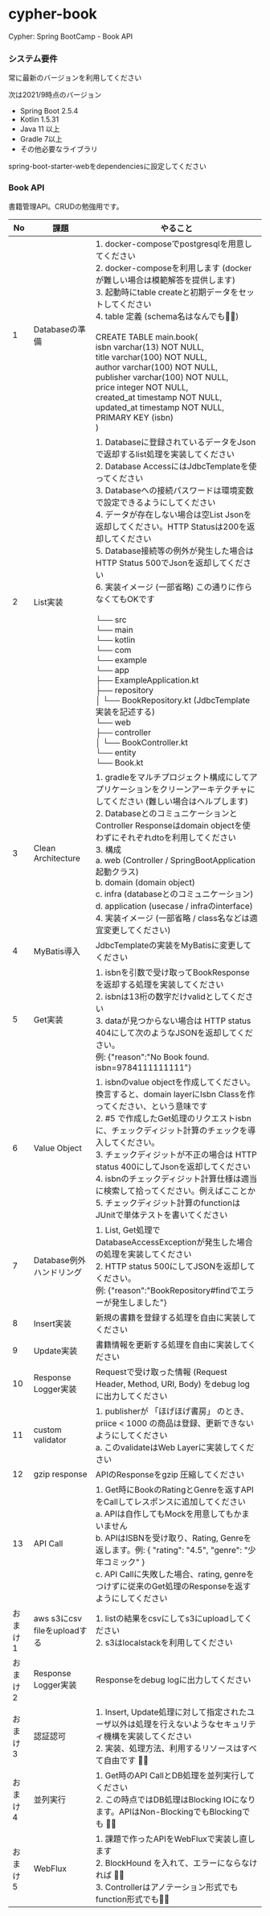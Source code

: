 # cypher-book
Cypher: Spring BootCamp - Book API

### システム要件
常に最新のバージョンを利用してください

次は2021/9時点のバージョン

- Spring Boot 2.5.4
- Kotlin 1.5.31
- Java 11 以上
- Gradle 7以上
- その他必要なライブラリ

spring-boot-starter-webをdependenciesに設定してください

### Book API
書籍管理API。CRUDの勉強用です。


| No | 課題 | やること |
| --- | --- | --- |
| 1 | Databaseの準備 | 1. docker-composeでpostgresqlを用意してください<br />2. docker-composeを利用します (dockerが難しい場合は模範解答を提供します)<br />3. 起動時にtable createと初期データをセットしてください<br />4. table 定義 (schema名はなんでも🙆‍♂️)<br /><br />CREATE TABLE main.book(<br />    isbn       varchar(13)  NOT NULL,<br />    title      varchar(100) NOT NULL,<br />    author     varchar(100) NOT NULL,<br />    publisher  varchar(100) NOT NULL,<br />    price      integer      NOT NULL,<br />    created_at timestamp    NOT NULL,<br />    updated_at timestamp    NOT NULL,<br />    PRIMARY KEY (isbn)<br />) |
| 2 | List実装 | 1. Databaseに登録されているデータをJsonで返却するlist処理を実装してください<br />2. Database AccessにはJdbcTemplateを使ってください<br />3. Databaseへの接続パスワードは環境変数で設定できるようにしてください<br />4. データが存在しない場合は空List Jsonを返却してください。HTTP Statusは200を返却してください<br />5. Database接続等の例外が発生した場合は HTTP Status 500でJsonを返却してください<br />6. 実装イメージ  (一部省略) この通りに作らなくてもOKです<br /><br />└── src<br />    └── main<br />        └── kotlin<br />            └── com<br />                └── example<br />                    └── app<br />                        ├── ExampleApplication.kt<br />                        ├── repository<br />                        │   └── BookRepository.kt (JdbcTemplate実装を記述する)<br />                        └── web<br />                            ├── controller<br />                            │   └── BookController.kt<br />                            └── entity<br />                                └── Book.kt|<br /> |
| 3 | Clean Architecture | 1. gradleをマルチプロジェクト構成にしてアプリケーションをクリーンアーキテクチャにしてください (難しい場合はヘルプします)<br />2. DatabaseとのコミュニケーションとController Responseはdomain objectを使わずにそれぞれdtoを利用してください<br />3. 構成<br />  a. web (Controller / SpringBootApplication起動クラス)<br />  b. domain (domain object)<br />  c. infra (databaseとのコミュニケーション)<br />  d. application (usecase / infraのinterface)<br />4. 実装イメージ (一部省略 / class名などは適宜変更してください) <br /> |
| 4 | MyBatis導入 | JdbcTemplateの実装をMyBatisに変更してください |
| 5 | Get実装 | 1. isbnを引数で受け取ってBookResponseを返却する処理を実装してください<br />2. isbnは13桁の数字だけvalidとしてください<br />3. dataが見つからない場合は HTTP status 404にして次のようなJSONを返却してください。<br />  例: {"reason":"No Book found. isbn=9784111111111"} |
| 6 | Value Object | 1. isbnのvalue objectを作成してください。換言すると、domain layerにIsbn Classを作ってください、という意味です<br />2. #5 で作成したGet処理のリクエストisbn に、チェックディジット計算のチェックを導入してください。<br />3. チェックディジットが不正の場合は HTTP status 400にしてJsonを返却してください<br />4. isbnのチェックディジット計算仕様は適当に検索して拾ってください。例えばこことか<br />5. チェックディジット計算のfunctionはJUnitで単体テストを書いてください |
| 7 | Database例外ハンドリング | 1. List, Get処理でDatabaseAccessExceptionが発生した場合の処理を実装してください<br />2. HTTP status 500にしてJSONを返却してください。<br />  例: {"reason":"BookRepository#findでエラーが発生しました"} |
| 8 | Insert実装 | 新規の書籍を登録する処理を自由に実装してください |
| 9 | Update実装 | 書籍情報を更新する処理を自由に実装してください |
| 10 | Response Logger実装 | Requestで受け取った情報 (Request Header, Method, URI, Body) をdebug logに出力してください |
| 11 | custom validator | 1. publisherが 「ほげほげ書房」 のとき、priice < 1000 の商品は登録、更新できないようにしてください<br />  a. このvalidateはWeb Layerに実装してください |
| 12 | gzip response | APIのResponseをgzip 圧縮してください |
| 13 | API Call | 1. Get時にBookのRatingとGenreを返すAPIをCallしてレスポンスに追加してください<br />a. APIは自作してもMockを用意してもかまいません<br />b. APIはISBNを受け取り、Rating, Genreを返します。例: { "rating": "4.5", "genre": "少年コミック" }<br />c. API Callに失敗した場合、rating, genreをつけずに従来のGet処理のResponseを返すようにしてください |
| おまけ1 | aws s3にcsv fileをuploadする | 1. listの結果をcsvにしてs3にuploadしてください<br />2. s3はlocalstackを利用してください |
| おまけ2 | Response Logger実装 | Responseをdebug logに出力してください |
| おまけ3 | 認証認可 | 1. Insert, Update処理に対して指定されたユーザ以外は処理を行えないようなセキュリティ機構を実装してください<br />2. 実装、処理方法、利用するリソースはすべて自由です 🙆‍♂️ |
| おまけ4 | 並列実行 | 1. Get時のAPI CallとDB処理を並列実行してください<br />2. この時点ではDB処理はBlocking IOになります。APIはNon-BlockingでもBlockingでも 🙆‍♂️ |
| おまけ5 | WebFlux | 1. 課題で作ったAPIをWebFluxで実装し直します<br />2. BlockHound を入れて、エラーにならなければ 🙆‍♂️<br />3. Controllerはアノテーション形式でもfunction形式でも🙆‍♂️ |
